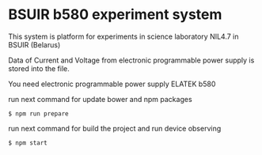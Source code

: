 # BSUIR b580 experiment system

This system is platform for experiments in science laboratory NIL4.7 in BSUIR (Belarus)

Data of Current and Voltage from electronic programmable power supply is stored into the file.

You need electronic programmable power supply ELATEK b580

run next command for update bower and npm packages
```shell
$ npm run prepare
```

run next command for build the project and run device observing
```shell
$ npm start
```
